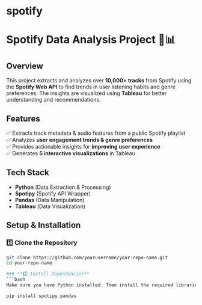 # spotify

# Spotify Data Analysis Project 🎵📊  

## **Overview**  
This project extracts and analyzes over **10,000+ tracks** from Spotify using the **Spotify Web API** to find trends in user listening habits and genre preferences. The insights are visualized using **Tableau** for better understanding and recommendations.  

## **Features**  
✅ Extracts track metadata & audio features from a public Spotify playlist  
✅ Analyzes **user engagement trends & genre preferences**  
✅ Provides actionable insights for **improving user experience**  
✅ Generates **5 interactive visualizations** in Tableau  

## **Tech Stack**  
- **Python** (Data Extraction & Processing)  
- **Spotipy** (Spotify API Wrapper)  
- **Pandas** (Data Manipulation)  
- **Tableau** (Data Visualization)  

## **Setup & Installation**  

### **1️⃣ Clone the Repository**  
```bash
git clone https://github.com/yourusername/your-repo-name.git
cd your-repo-name

### **2️⃣ Install Dependencies**
```bash
Make sure you have Python installed. Then install the required libraries:

pip install spotipy pandas
